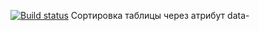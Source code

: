 [![Build status](https://ci.appveyor.com/api/projects/status/43k8kgkrygq89lrn?svg=true)](https://ci.appveyor.com/project/NickolayLabazov/ahj22-data-attributes)
Сортировка таблицы через атрибут data-